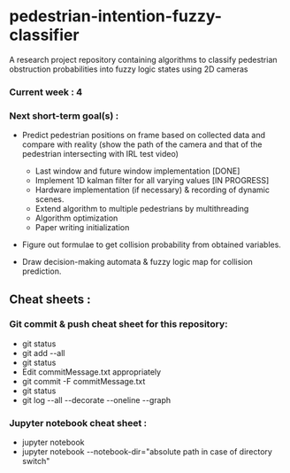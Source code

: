 # pedestrian-intention-fuzzy-classifier
A research project repository containing algorithms to classify pedestrian obstruction probabilities into fuzzy logic states using 2D cameras 

### Current week : 4

### Next short-term goal(s) :

- Predict pedestrian positions on frame based on collected data and compare with reality (show the path of the camera and that of the pedestrian intersecting with IRL test video)
    - Last window and future window implementation [DONE]
    - Implement 1D kalman filter for all varying values [IN PROGRESS]
    - Hardware implementation (if necessary) & recording of dynamic scenes.
    - Extend algorithm to multiple pedestrians by multithreading
    - Algorithm optimization    
    - Paper writing initialization

- Figure out formulae to get collision probability from obtained variables.
- Draw decision-making automata & fuzzy logic map for collision prediction.

## Cheat sheets :

### Git commit & push cheat sheet for this repository:
- git status
- git add --all
- git status
- Edit commitMessage.txt appropriately
- git commit -F commitMessage.txt
- git status
- git log --all --decorate --oneline --graph

### Jupyter notebook cheat sheet :
- jupyter notebook <relative path name of the notebook>
- jupyter notebook --notebook-dir="absolute path in case of directory switch"




